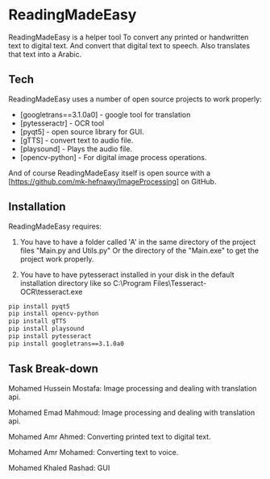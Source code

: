 # ReadingMadeEasy

ReadingMadeEasy is a helper tool To convert any printed or handwritten text to digital text. And convert that digital text to speech. Also translates that text into a Arabic.

## Tech

ReadingMadeEasy uses a number of open source projects to work properly:

- [googletrans==3.1.0a0] - google tool for translation
- [pytesseractr] - OCR tool
- [pyqt5] - open source library for GUI.
- [gTTS] - convert text to audio file.
- [playsound] - Plays the audio file.
- [opencv-python] - For digital image process operations.

And of course ReadingMadeEasy itself is open source with a [https://github.com/mk-hefnawy/ImageProcessing] on GitHub.

## Installation

ReadingMadeEasy requires:
1) You have to have a folder called 'A' in the same directory of the 
project files "Main.py and Utils.py" Or the directory of the "Main.exe" 
to get the project work properly.

2) You have to have pytesseract installed in your disk in the default installation 
directory like so C:\Program Files\Tesseract-OCR\tesseract.exe

```sh
pip install pyqt5
pip install opencv-python
pip install gTTS
pip install playsound
pip install pytesseract
pip install googletrans==3.1.0a0
```
## Task Break-down 
Mohamed Hussein Mostafa:
Image processing and dealing with translation api.

Mohamed Emad Mahmoud:
Image processing and dealing with translation api.

Mohamed Amr Ahmed:
Converting printed text to digital text.

Mohamed Amr Mohamed:
Converting text to voice.

Mohamed Khaled Rashad:
GUI